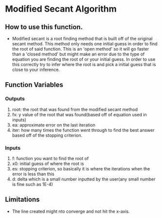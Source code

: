 # Modified Secant Algorithm

## How to use this function.
- Modified secant is a root finding method that is built off of the original secant method. This method only needs one initial guess in order to find the  root of said function. This is an 'open method' so it will go faster than a 'closed method' but might make an error due to the type of equation you are finding the root of or your initial guess. In order to use this correctly try to infer where the root is and pick a initial guess that is close to your inference.

## Function Variables
### Outputs
1. root: the root that was found from the modified secant method
2. fx: y value of the root that was found(based off of equation used in inputs)
3. ea: approximate error on the last iteration
4. iter: how many times the function went through to find the best answer based off of the stopping criterion.

### Inputs
1. f: function you want to find the root of
2. x0: initial guess of where the root is
3. es: stopping criterion, so basically it is where the iterations when the error is less than this
4. d: delta which is a small number inputted by the user(any small number is fine such as 1E-4)

## Limitations
- The line created might nto converge and not hit the x-axis.
